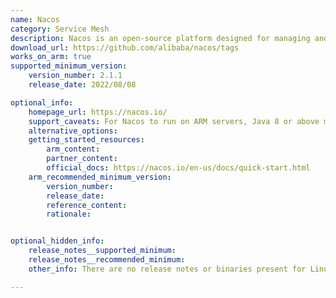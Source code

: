 ```yaml
---
name: Nacos
category: Service Mesh
description: Nacos is an open-source platform designed for managing and discovering services in cloud-native applications.
download_url: https://github.com/alibaba/nacos/tags
works_on_arm: true
supported_minimum_version:
    version_number: 2.1.1
    release_date: 2022/08/08

optional_info:
    homepage_url: https://nacos.io/
    support_caveats: For Nacos to run on ARM servers, Java 8 or above must be installed. Lower versions do not support Nacos on ARM64.
    alternative_options: 
    getting_started_resources:
        arm_content: 
        partner_content: 
        official_docs: https://nacos.io/en-us/docs/quick-start.html
    arm_recommended_minimum_version:
        version_number: 
        release_date:
        reference_content:
        rationale:


optional_hidden_info:
    release_notes__supported_minimum: 
    release_notes__recommended_minimum:
    other_info: There are no release notes or binaries present for Linux/ARM64. Nacos version 2.1.1 is installed and tested on the Neoverse N1, using steps mentioned [here](https://nacos.io/en-us/docs/quick-start.html). Specifically, version 2.1.0 was the last version that did not build on ARM64 servers.

---
```

